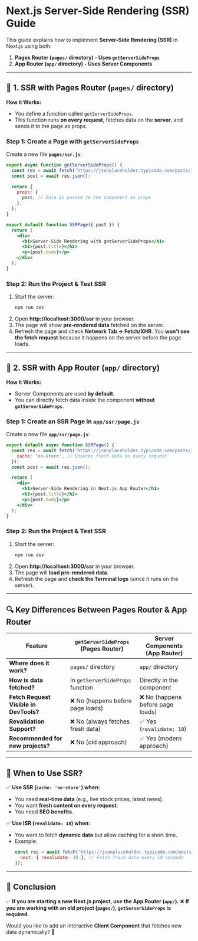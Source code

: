 # **Next.js Server-Side Rendering (SSR) Guide**

This guide explains how to implement **Server-Side Rendering (SSR)** in Next.js using both:
1. **Pages Router (`pages/` directory) - Uses `getServerSideProps`**
2. **App Router (`app/` directory) - Uses Server Components**

---

## **📌 1. SSR with Pages Router (`pages/` directory)**

**How it Works:**
- You define a function called `getServerSideProps`.
- This function runs **on every request**, fetches data on the **server**, and sends it to the page as props.

### **Step 1: Create a Page with `getServerSideProps`**

Create a new file **`pages/ssr.js`**:

```jsx
export async function getServerSideProps() {
  const res = await fetch('https://jsonplaceholder.typicode.com/posts/1');
  const post = await res.json();

  return {
    props: {
      post, // Data is passed to the component as props
    },
  };
}

export default function SSRPage({ post }) {
  return (
    <div>
      <h1>Server-Side Rendering with getServerSideProps</h1>
      <h2>{post.title}</h2>
      <p>{post.body}</p>
    </div>
  );
}
```

### **Step 2: Run the Project & Test SSR**

1. Start the server:
   ```bash
   npm run dev
   ```
2. Open **http://localhost:3000/ssr** in your browser.
3. The page will show **pre-rendered data** fetched on the server.
4. Refresh the page and check **Network Tab → Fetch/XHR**. You **won’t see the fetch request** because it happens on the server before the page loads.

---

## **📌 2. SSR with App Router (`app/` directory)**

**How it Works:**
- Server Components are used **by default**.
- You can directly fetch data inside the component **without `getServerSideProps`**.

### **Step 1: Create an SSR Page in `app/ssr/page.js`**

Create a new file **`app/ssr/page.js`**:

```jsx
export default async function SSRPage() {
  const res = await fetch('https://jsonplaceholder.typicode.com/posts/1', {
    cache: 'no-store', // Ensures fresh data on every request
  });
  const post = await res.json();

  return (
    <div>
      <h1>Server-Side Rendering in Next.js App Router</h1>
      <h2>{post.title}</h2>
      <p>{post.body}</p>
    </div>
  );
}
```

### **Step 2: Run the Project & Test SSR**

1. Start the server:
   ```bash
   npm run dev
   ```
2. Open **http://localhost:3000/ssr** in your browser.
3. The page will **load pre-rendered data**.
4. Refresh the page and **check the Terminal logs** (since it runs on the server).

---

## **🔍 Key Differences Between Pages Router & App Router**

| Feature | `getServerSideProps` (Pages Router) | Server Components (App Router) |
|---------|----------------------------------|----------------------------|
| **Where does it work?** | `pages/` directory | `app/` directory |
| **How is data fetched?** | In `getServerSideProps` function | Directly in the component |
| **Fetch Request Visible in DevTools?** | ❌ No (happens before page loads) | ❌ No (happens before page loads) |
| **Revalidation Support?** | ❌ No (always fetches fresh data) | ✅ Yes (`revalidate: 10`) |
| **Recommended for new projects?** | ❌ No (old approach) | ✅ Yes (modern approach) |

---

## **🚀 When to Use SSR?**
✅ **Use SSR (`cache: 'no-store'`) when:**
- You need **real-time data** (e.g., live stock prices, latest news).
- You want **fresh content on every request**.
- You need **SEO benefits**.

✅ **Use ISR (`revalidate: 10`) when:**
- You want to fetch **dynamic data** but allow caching for a short time.
- Example:
  ```jsx
  const res = await fetch('https://jsonplaceholder.typicode.com/posts/1', {
    next: { revalidate: 10 }, // Fetch fresh data every 10 seconds
  });
  ```

---

## **🎯 Conclusion**
✅ **If you are starting a new Next.js project, use the App Router (`app/`).**
❌ **If you are working with an old project (`pages/`), `getServerSideProps` is required.**

Would you like to add an interactive **Client Component** that fetches new data dynamically? 🚀

